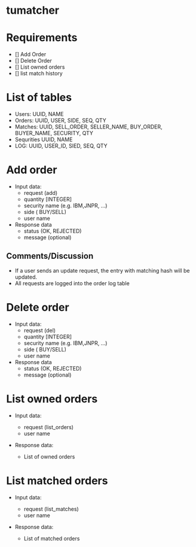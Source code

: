 # tumatcher


# Requirements

- [] Add Order
- [] Delete Order
- [] List owned orders
- [] list match history

# List of tables

- Users: UUID, NAME
- Orders: UUID, USER, SIDE, SEQ, QTY
- Matches: UUID, SELL_ORDER, SELLER_NAME, BUY_ORDER, BUYER_NAME, SECURITY, QTY
- Sequrities UUID, NAME
- LOG: UUID, USER_ID, SIED, SEQ, QTY


# Add order

- Input data:
	- request (add)
	- quantity [INTEGER]
	- security name (e.g. IBM,JNPR, ...)
	- side ( BUY/SELL)
	- user name
- Response data
	- status (OK, REJECTED)
	- message (optional)

## Comments/Discussion
- If a user sends an update request, the entry with matching hash will be updated.
- All requests are logged into the order log table

# Delete order

- Input data:
	- request (del)
	- quantity [INTEGER]
	- security name (e.g. IBM,JNPR, ...)
	- side ( BUY/SELL)
	- user name
- Response data
	- status (OK, REJECTED)
	- message (optional)


# List owned orders

- Input data:
	- request (list_orders)
	- user name

- Response data:
	- List of owned orders


# List matched orders

- Input data:
	- request (list_matches)
	- user name

- Response data:
	- List of matched orders

